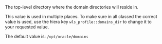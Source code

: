 The top-level directory where the domain directories will reside in. 

This value is used in multiple places. To make sure in all classed the correct value is used, use the hiera key `wls_profile::domains_dir` to change it to your requested value.


The default value is:  `/opt/oracle/domains`